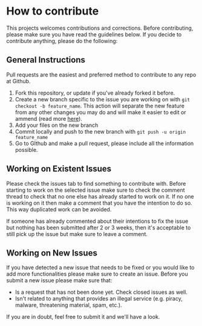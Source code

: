# How to contribute
This projects welcomes contributions and corrections. Before contributing, please make sure you have read the guidelines below. 
If you decide to contribute anything, please do the following:


## General Instructions
Pull requests are the easiest and preferred method to contribute to any repo at Github.

1. Fork this repository, or update if you've already forked it before. 
2. Create a new branch specific to the issue you are working on with ``git checkout -b feature_name``. This action will separate the new feature from any other changes you may do and will make it easier to edit or ammend (read more [here](https://guides.github.com/introduction/flow/)). 
3. Add your files on the new branch
4. Commit locally and push to the new branch with ``git push -u origin feature_name``
5. Go to GIthub and make a pull request, please include all the information possible. 

## Working on Existent Issues

Please check the issues tab to find something to contribute with. Before starting to work on the selected issue make sure to check the comment thread to check that no one else has already started to work on it.
If no one is working on it then make a comment that you have the intention to do so. This way duplicated work can be avoided. 

If someone has already commented about their intentions to fix the issue but nothing has been submitted after 2 or 3 weeks, then it's acceptable to still pick up the issue but make sure to leave a comment.

## Working on New Issues

If you have detected a new issue that needs to be fixed or you would like to add more functionalities please make sure to create an issue. 
Before you submit a new issue please make sure that:
- Is a request that has not been done yet. Check closed issues as well. 
- Isn't related to anything that provides an illegal service (e.g. piracy, malware, threatening material, spam, etc.).

If you are in doubt, feel free to submit it and we'll have a look.

